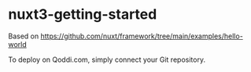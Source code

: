 # nuxt3-getting-started

Based on https://github.com/nuxt/framework/tree/main/examples/hello-world

To deploy on Qoddi.com, simply connect your Git repository.

